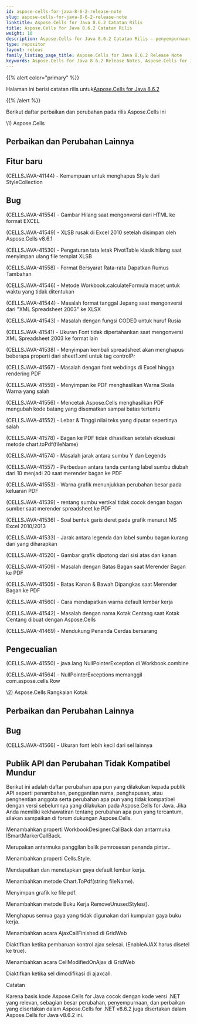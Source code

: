 ```yaml
---
id: aspose-cells-for-java-8-6-2-release-note
slug: aspose-cells-for-java-8-6-2-release-note
linktitle: Aspose.Cells for Java 8.6.2 Catatan Rilis
title: Aspose.Cells for Java 8.6.2 Catatan Rilis
weight: 10
description: Aspose.Cells for Java 8.6.2 Catatan Rilis – penyempurnaan terbaru, fitur baru, dan perbaikan
type: repositor
layout: releas
family_listing_page_title: Aspose.Cells for Java 8.6.2 Release Note
keywords: Aspose.Cells for Java 8.6.2 Release Notes, Aspose.Cells for Java 8.6.2 updates and fixe
---
```

{{% alert color="primary" %}} 

 Halaman ini berisi catatan rilis untuk[Aspose.Cells for Java 8.6.2](https://releases.aspose.com/cells/java/new-releases/aspose.cells-for-java-8.6.2/)

{{% /alert %}} 

 Berikut daftar perbaikan dan perubahan pada rilis Aspose.Cells ini



\1) Aspose.Cells 


##  **Perbaikan dan Perubahan Lainnya**

##  **Fitur baru**


 (CELLSJAVA-41144) - Kemampuan untuk menghapus Style dari StyleCollection


##  **Bug**


 (CELLSJAVA-41554) - Gambar Hilang saat mengonversi dari HTML ke format EXCEL

 (CELLSJAVA-41549) - XLSB rusak di Excel 2010 setelah disimpan oleh Aspose.Cells v8.6.1

 (CELLSJAVA-41530) - Pengaturan tata letak PivotTable klasik hilang saat menyimpan ulang file templat XLSB

 (CELLSJAVA-41558) - Format Bersyarat Rata-rata Dapatkan Rumus Tambahan

 (CELLSJAVA-41546) - Metode Workbook.calculateFormula macet untuk waktu yang tidak ditentukan

 (CELLSJAVA-41544) - Masalah format tanggal Jepang saat mengonversi dari "XML Spreadsheet 2003" ke XLSX

 (CELLSJAVA-41543) - Masalah dengan fungsi CODE() untuk huruf Rusia

 (CELLSJAVA-41541) - Ukuran Font tidak dipertahankan saat mengonversi XML Spreadsheet 2003 ke format lain

(CELLSJAVA-41538) - Menyimpan kembali spreadsheet akan menghapus beberapa properti dari sheet1.xml untuk tag controlPr

 (CELLSJAVA-41567) - Masalah dengan font webdings di Excel hingga rendering PDF

 (CELLSJAVA-41559) - Menyimpan ke PDF menghasilkan Warna Skala Warna yang salah

 (CELLSJAVA-41556) - Mencetak Aspose.Cells menghasilkan PDF mengubah kode batang yang disematkan sampai batas tertentu

 (CELLSJAVA-41552) - Lebar & Tinggi nilai teks yang diputar sepertinya salah

 (CELLSJAVA-41578) - Bagan ke PDF tidak dihasilkan setelah eksekusi metode chart.toPdf(fileName)

 (CELLSJAVA-41574) - Masalah jarak antara sumbu Y dan Legends

 (CELLSJAVA-41557) - Perbedaan antara tanda centang label sumbu diubah dari 10 menjadi 20 saat merender bagan ke PDF

 (CELLSJAVA-41553) - Warna grafik menunjukkan perubahan besar pada keluaran PDF

 (CELLSJAVA-41539) - rentang sumbu vertikal tidak cocok dengan bagan sumber saat merender spreadsheet ke PDF

(CELLSJAVA-41536) - Soal bentuk garis deret pada grafik menurut MS Excel 2010/2013

 (CELLSJAVA-41533) - Jarak antara legenda dan label sumbu bagan kurang dari yang diharapkan

 (CELLSJAVA-41520) - Gambar grafik dipotong dari sisi atas dan kanan

 (CELLSJAVA-41509) - Masalah dengan Batas Bagan saat Merender Bagan ke PDF

 (CELLSJAVA-41505) - Batas Kanan & Bawah Dipangkas saat Merender Bagan ke PDF

 (CELLSJAVA-41560) - Cara mendapatkan warna default lembar kerja

 (CELLSJAVA-41542) - Masalah dengan nama Kotak Centang saat Kotak Centang dibuat dengan Aspose.Cells

 (CELLSJAVA-41469) - Mendukung Penanda Cerdas bersarang


##  **Pengecualian**


 (CELLSJAVA-41550) - java.lang.NullPointerException di Workbook.combine

 (CELLSJAVA-41564) - NullPointerExceptions memanggil com.aspose.cells.Row



 \2) Aspose.Cells Rangkaian Kotak


##  **Perbaikan dan Perubahan Lainnya**

##  **Bug**


 (CELLSJAVA-41566) - Ukuran font lebih kecil dari sel lainnya


##  **Publik API dan Perubahan Tidak Kompatibel Mundur**


 Berikut ini adalah daftar perubahan apa pun yang dilakukan kepada publik API seperti penambahan, penggantian nama, penghapusan, atau penghentian anggota serta perubahan apa pun yang tidak kompatibel dengan versi sebelumnya yang dilakukan pada Aspose.Cells for Java. Jika Anda memiliki kekhawatiran tentang perubahan apa pun yang tercantum, silakan sampaikan di forum dukungan Aspose.Cells.



 Menambahkan properti WorkbookDesigner.CallBack dan antarmuka ISmartMarkerCallBack.

Merupakan antarmuka panggilan balik pemrosesan penanda pintar..



 Menambahkan properti Cells.Style.

 Mendapatkan dan menetapkan gaya default lembar kerja.



 Menambahkan metode Chart.ToPdf(string fileName).

 Menyimpan grafik ke file pdf.



 Menambahkan metode Buku Kerja.RemoveUnusedStyles().

 Menghapus semua gaya yang tidak digunakan dari kumpulan gaya buku kerja.



 Menambahkan acara AjaxCallFinished di GridWeb

 Diaktifkan ketika pembaruan kontrol ajax selesai. (EnableAJAX harus disetel ke true).



 Menambahkan acara CellModifiedOnAjax di GridWeb

 Diaktifkan ketika sel dimodifikasi di ajaxcall.





 Catatan

 Karena basis kode Aspose.Cells for Java cocok dengan kode versi .NET yang relevan, sebagian besar perubahan, penyempurnaan, dan perbaikan yang disertakan dalam Aspose.Cells for .NET v8.6.2 juga disertakan dalam Aspose.Cells for Java v8.6.2 ini.
